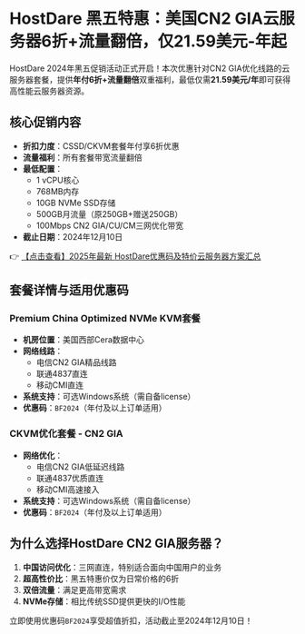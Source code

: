 # HostDare 黑五特惠：美国CN2 GIA云服务器6折+流量翻倍，仅21.59美元-年起

HostDare 2024年黑五促销活动正式开启！本次优惠针对CN2 GIA优化线路的云服务器套餐，提供**年付6折+流量翻倍**双重福利，最低仅需**21.59美元/年**即可获得高性能云服务器资源。

## 核心促销内容

- **折扣力度**：CSSD/CKVM套餐年付享6折优惠
- **流量福利**：所有套餐带宽流量翻倍
- **最低配置**：
  - 1 vCPU核心
  - 768MB内存
  - 10GB NVMe SSD存储
  - 500GB月流量（原250GB+赠送250GB）
  - 100Mbps CN2 GIA/CU/CM三网优化带宽
- **截止日期**：2024年12月10日

👉 [【点击查看】2025年最新 HostDare优惠码及特价云服务器方案汇总](https://bit.ly/hostdare)

## 套餐详情与适用优惠码

### Premium China Optimized NVMe KVM套餐
- **机房位置**：美国西部Cera数据中心
- **网络线路**：
  - 电信CN2 GIA精品线路
  - 联通4837直连
  - 移动CMI直连
- **系统支持**：可选Windows系统（需自备license）
- **优惠码**：`BF2024`（年付及以上订单适用）

### CKVM优化套餐 - CN2 GIA
- **网络优化**：
  - 电信CN2 GIA低延迟线路
  - 联通4837优质直连
  - 移动CMI高速接入
- **系统支持**：可选Windows系统（需自备license）
- **优惠码**：`BF2024`（年付及以上订单适用）

## 为什么选择HostDare CN2 GIA服务器？
1. **中国访问优化**：三网直连，特别适合面向中国用户的业务
2. **超高性价比**：黑五特惠价仅为日常价格的6折
3. **双倍流量**：满足更高带宽需求
4. **NVMe存储**：相比传统SSD提供更快的I/O性能

立即使用优惠码`BF2024`享受超值折扣，活动截止至2024年12月10日！